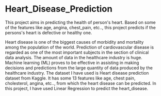 # Heart_Disease_Prediction

This project aims in predicting the health of person's heart. Based on some of the features like age, angina, chest_pain, etc.., this project predicts if the persons's heart is defective or healthy one. 

Heart disease is one of the biggest causes of morbidity and mortality among the population of the world. Prediction of cardiovascular disease is regarded as one of the most important subjects in the section of clinical data analysis. The amount of data in the healthcare industry is huge. 
Machine learning (ML) proves to be effective in assisting in making decisions and predictions from the large quantity of data produced by the healthcare industry.
The dataset I have used is Heart disease prediction dataset from Kaggle. It has some 13 features like age, chest pain, cholesterol, angina, etc.., from which the heart disease can be predicted.
In this project, I have used Linear Regression to predict the heart_disease.
